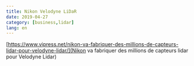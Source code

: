 ```yaml
---
title: Nikon Velodyne LiDaR
date: 2019-04-27
category: [business,lidar]
lang: en
---
```


[https://www.vipress.net/nikon-va-fabriquer-des-millions-de-capteurs-lidar-pour-velodyne-lidar/](Nikon va fabriquer des millions de capteurs lidar pour Velodyne Lidar)
